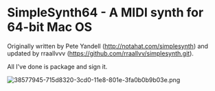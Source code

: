 # SimpleSynth64 - A MIDI synth for 64-bit Mac OS

Originally written by Pete Yandell (http://notahat.com/simplesynth) and
updated by rraallvvv (https://github.com/rraallvv/simplesynth.git).

All I've done is package and sign it.

![38577945-715d8320-3cd0-11e8-801e-3fa0b0b9b03e.png](https://user-images.githubusercontent.com/28652/38577945-715d8320-3cd0-11e8-801e-3fa0b0b9b03e.png)
